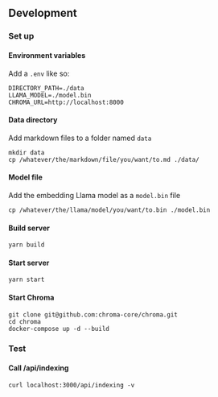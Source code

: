 ## Development

### Set up

#### Environment variables
Add a `.env` like so:
```shell
DIRECTORY_PATH=./data
LLAMA_MODEL=./model.bin
CHROMA_URL=http://localhost:8000
```

#### Data directory
Add markdown files to a folder named `data`
```shell
mkdir data
cp /whatever/the/markdown/file/you/want/to.md ./data/
```

#### Model file
Add the embedding Llama model as a `model.bin` file
```shell
cp /whatever/the/llama/model/you/want/to.bin ./model.bin
```

#### Build server
```shell
yarn build
```

#### Start server
```shell
yarn start
```

#### Start Chroma
```shell
git clone git@github.com:chroma-core/chroma.git
cd chroma
docker-compose up -d --build
```

### Test

#### Call /api/indexing
```shell
curl localhost:3000/api/indexing -v
```
